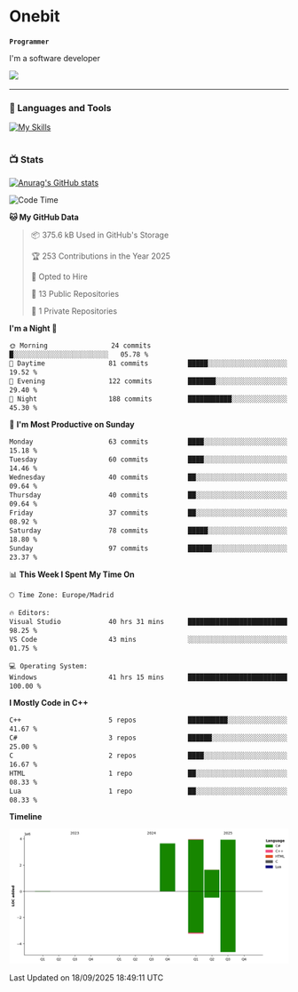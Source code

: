 # Onebit

**`Programmer`**

I'm a software developer

   ![](https://komarev.com/ghpvc/?username=onebit5&color=blueviolet)

---

### 🧰 Languages and Tools

[![My Skills](https://skillicons.dev/icons?i=cpp,c,cs,java,lua,unity,git,linux,github,discord,vscode,visualstudio)](https://skillicons.dev)
<br />

#

### 📺 Stats
[![Anurag's GitHub stats](https://github-readme-stats.vercel.app/api?username=onebit5&show_icons=true&theme=radical)](https://github.com/anuraghazra/github-readme-stats)                
<!--START_SECTION:waka-->
![Code Time](http://img.shields.io/badge/Code%20Time-442%20hrs%2043%20mins-blue)

**🐱 My GitHub Data** 

> 📦 375.6 kB Used in GitHub's Storage 
 > 
> 🏆 253 Contributions in the Year 2025
 > 
> 💼 Opted to Hire
 > 
> 📜 13 Public Repositories 
 > 
> 🔑 1 Private Repositories 
 > 
**I'm a Night 🦉** 

```text
🌞 Morning                24 commits          █░░░░░░░░░░░░░░░░░░░░░░░░   05.78 % 
🌆 Daytime                81 commits          █████░░░░░░░░░░░░░░░░░░░░   19.52 % 
🌃 Evening                122 commits         ███████░░░░░░░░░░░░░░░░░░   29.40 % 
🌙 Night                  188 commits         ███████████░░░░░░░░░░░░░░   45.30 % 
```
📅 **I'm Most Productive on Sunday** 

```text
Monday                   63 commits          ████░░░░░░░░░░░░░░░░░░░░░   15.18 % 
Tuesday                  60 commits          ████░░░░░░░░░░░░░░░░░░░░░   14.46 % 
Wednesday                40 commits          ██░░░░░░░░░░░░░░░░░░░░░░░   09.64 % 
Thursday                 40 commits          ██░░░░░░░░░░░░░░░░░░░░░░░   09.64 % 
Friday                   37 commits          ██░░░░░░░░░░░░░░░░░░░░░░░   08.92 % 
Saturday                 78 commits          █████░░░░░░░░░░░░░░░░░░░░   18.80 % 
Sunday                   97 commits          ██████░░░░░░░░░░░░░░░░░░░   23.37 % 
```


📊 **This Week I Spent My Time On** 

```text
🕑︎ Time Zone: Europe/Madrid

🔥 Editors: 
Visual Studio            40 hrs 31 mins      █████████████████████████   98.25 % 
VS Code                  43 mins             ░░░░░░░░░░░░░░░░░░░░░░░░░   01.75 % 

💻 Operating System: 
Windows                  41 hrs 15 mins      █████████████████████████   100.00 % 
```

**I Mostly Code in C++** 

```text
C++                      5 repos             ██████████░░░░░░░░░░░░░░░   41.67 % 
C#                       3 repos             ██████░░░░░░░░░░░░░░░░░░░   25.00 % 
C                        2 repos             ████░░░░░░░░░░░░░░░░░░░░░   16.67 % 
HTML                     1 repo              ██░░░░░░░░░░░░░░░░░░░░░░░   08.33 % 
Lua                      1 repo              ██░░░░░░░░░░░░░░░░░░░░░░░   08.33 % 
```



**Timeline**

![Lines of Code chart](https://raw.githubusercontent.com/Onebit5/Onebit5/main/assets/bar_graph.png)


 Last Updated on 18/09/2025 18:49:11 UTC
<!--END_SECTION:waka-->
